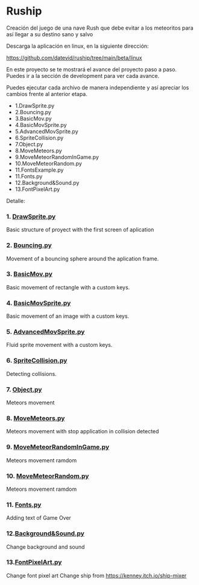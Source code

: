 # Ruship
Creación del juego de una nave Rush que debe evitar a los meteoritos para así llegar a su destino sano y salvo

Descarga la aplicación en linux, en la siguiente dirección:

https://github.com/datevid/ruship/tree/main/beta/linux

En este proyecto se te mostrará el avance del proyecto paso a paso. Puedes ir a la sección de development para ver cada avance.

Puedes ejecutar cada archivo de manera independiente y así apreciar los cambios frente al anterior etapa.

* 1.DrawSprite.py
* 2.Bouncing.py
* 3.BasicMov.py
* 4.BasicMovSprite.py
* 5.AdvancedMovSprite.py
* 6.SpriteCollision.py
* 7.Object.py
* 8.MoveMeteors.py
* 9.MoveMeteorRandomInGame.py
* 10.MoveMeteorRandom.py
* 11.FontsExample.py
* 11.Fonts.py
* 12.Background&Sound.py
* 13.FontPixelArt.py


Detalle:
### 1. [DrawSprite.py](https://github.com/datevid/ruship/blob/main/development/1.DrawSprite.py)
Basic structure of proyect with the first screen of aplication
### 2. [Bouncing.py](https://github.com/datevid/ruship/blob/main/development/2.Bouncing.py)
Movement of a bouncing sphere around the aplication frame.
### 3. [BasicMov.py](https://github.com/datevid/ruship/blob/main/development/3.DrawSprite.py)
Basic movement of rectangle with a custom keys.
### 4. [BasicMovSprite.py](https://github.com/datevid/ruship/blob/main/development/4.BasicMovSprite.py)
Basic movement of an image with a custom keys.
### 5. [AdvancedMovSprite.py](https://github.com/datevid/ruship/blob/main/development/5.AdvancedMovSprite.py)
Fluid sprite movement with a custom keys.
### 6. [SpriteCollision.py](https://github.com/datevid/ruship/blob/main/development/6.SpriteCollision.py)
Detecting collisions.
### 7. [Object.py](https://github.com/datevid/ruship/blob/main/development/7.Object.py)
Meteors movement 
### 8. [MoveMeteors.py](https://github.com/datevid/ruship/blob/main/development/8.MoveMeteors.py)
Meteors movement with stop application in collision detected
### 9. [MoveMeteorRandomInGame.py](https://github.com/datevid/ruship/blob/main/development/9.MoveMeteorRandomInGame.py)
Meteors movement ramdom
### 10. [MoveMeteorRandom.py](https://github.com/datevid/ruship/blob/main/development/10.MoveMeteorRandom.py)
Meteors movement ramdom
### 11. [Fonts.py](https://github.com/datevid/ruship/blob/main/development/11.Fonts.py)
Adding text of Game Over
### 12.[Background&Sound.py](https://github.com/datevid/ruship/blob/main/development/12.Background&Sound.py)
Change background and sound
### 13.[FontPixelArt.py](https://github.com/datevid/ruship/blob/main/development/13.FontPixelArt.py)
Change font pixel art
Change ship from https://kenney.itch.io/ship-mixer


